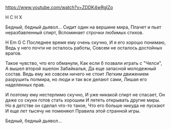  https://www.youtube.com/watch?v=ZDDK4wRglZo
 
 H   C    H   X  

Бедный, бедный дьявол…
Сидит один на вершине мира,
Плачет и пьет неразбавленный спирт,
Вспоминает строчки любимых стихов.

  H                   Em     G  C 
Последнее время ему очень скучно,
И я его хорошо понимаю,
Ведь у него почти не осталось работы,
Совсем не осталось достойных врагов.

Такое чувство, что его обманули,
Как если б позвали играть с "Челси",
А вышел второй эшелон Забайкалья,
Да еще запасной молодежный состав.
Ведь ему же совсем ничего не стоит
Легким движением разрушить полмира,
но люди и так все делают сами,
Лишая его наделенных прав.

И поэтому ему нестерпимо скучно,
И уже никакой спирт не спасает,
Он даже со скуки готов стать хорошим
И лететь открывать другие миры.
Но в детстве он сделал что-то такое,
Что его больше никуда не пускают
И еще лет тысячу не поменяют
Правила этой странной игры.

Бедный, бедный дьявол…